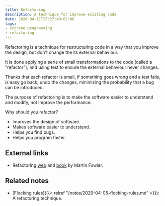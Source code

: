 ```yaml
---
title: Refactoring
description: A technique for improve existing code
date: 2020-04-11T23:27:48+02:00
tags:
- extreme programming
- refactoring
---
```


Refactoring is a technique for restructuring code in a way that you improve the design, but don't change the its external behaviour.

It is done applying a serie of small transformations to the code (called a "refactor"), and using test to ensure the external behaviour never changes.

Thanks that each refactor is small, if something goes wrong and a test fails, is easy go back, undo the changes, minimizing the probability that a bug can be introduced.

The purpose of refactoring is to make the software easier to understand and modify, not improve the performance.

Why should you refactor?

* Improves the design of software.
* Makes software easier to understand.
* Helps you find bugs.
* Helps you program faster.

## External links

* Refactoring [web](https://www.refactoring.com/) and [book](https://www.amazon.com/Refactoring-Improving-Design-Existing-Code/dp/0201485672) by Martin Fowler.

## Related notes

* [Flocking rules]({{< relref "/notes/2020-04-05-flocking-rules.md" >}}): A refactoring technique.
